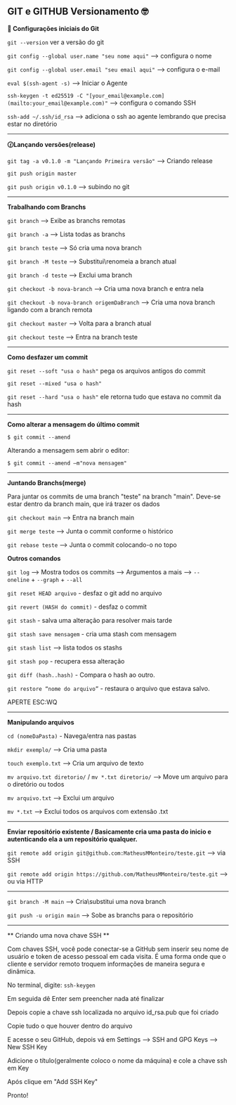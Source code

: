 
## GIT e GITHUB Versionamento 🤓 

**🧭 Configurações iniciais do Git**


`git --version` ver a versão do git

`git config --global user.name "seu nome aqui"` —> configura o nome

`git config --global user.email "seu email aqui"` —> configura o e-mail

`eval $(ssh-agent -s)` —> Iniciar o Agente

`ssh-keygen -t ed25519 -C "[your_email@example.com](mailto:your_email@example.com)"` —> configura o comando SSH

`ssh-add ~/.ssh/id_rsa` —> adiciona o ssh ao agente lembrando que precisa estar no diretório 

---

**🕜Lançando versões(release)**


`git tag -a v0.1.0 -m "Lançando Primeira versão"` --> Criando release

`git push origin master`

`git push origin v0.1.0` --> subindo no git

---

**Trabalhando com Branchs**


`git branch` --> Exibe as branchs remotas

`git branch -a` --> Lista todas as branchs

`git branch teste` --> Só cria uma nova branch

`git branch -M teste` --> Substitui\renomeia a branch atual

`git branch -d teste` --> Exclui uma branch

`git checkout -b nova-branch` --> Cria uma nova branch e entra nela

`git checkout -b nova-branch origemDaBranch` --> Cria uma nova branch ligando com a branch remota

`git checkout master` --> Volta para a branch atual

`git checkout teste` --> Entra na branch teste

---

**Como desfazer um commit**

`git reset --soft "usa o hash"`  pega os arquivos antigos do commit

`git reset --mixed "usa o hash"`  

`git reset --hard "usa o hash"` ele retorna tudo que estava no commit da hash

---

**Como alterar a mensagem do último commit**

`$ git commit --amend`

Alterando a mensagem sem abrir o editor:

`$ git commit --amend –m"nova mensagem"`

---

**Juntando Branchs(merge)**

Para juntar os commits de uma branch "teste" na branch "main". Deve-se estar dentro da branch main, que irá trazer os dados

`git checkout main` --> Entra na branch main

`git merge teste` --> Junta o commit conforme o histórico

`git rebase teste` --> Junta o commit colocando-o no topo

**Outros comandos**

`git log` --> Mostra todos os commits --> Argumentos a mais --> `--oneline` + `--graph` + `--all`

`git reset HEAD arquivo` - desfaz o git add no arquivo

`git revert (HASH do commit)` - desfaz o commit

`git stash` - salva uma alteração para resolver mais tarde

`git stash save mensagem` - cria uma stash com mensagem

`git stash list` --> lista todos os stashs

`git stash pop` - recupera essa alteração

`git diff (hash..hash)` - Compara o hash ao outro.

`git restore “nome do arquivo”`  - restaura o arquivo que estava salvo.

APERTE ESC:WQ

---

**Manipulando arquivos**

`cd (nomeDaPasta)` - Navega/entra nas pastas

`mkdir exemplo/` --> Cria uma pasta

`touch exemplo.txt` --> Cria um arquivo de texto

`mv arquivo.txt diretorio/` / `mv *.txt diretorio/` --> Move um arquivo para o diretório ou todos

`mv arquivo.txt` --> Exclui um arquivo

`mv *.txt` --> Exclui todos os arquivos com extensão .txt

---

**Enviar repositório existente / Basicamente cria uma pasta do inicio e autenticando ela a um repositório qualquer.** 

`git remote add origin git@github.com:MatheusMMonteiro/teste.git` --> via SSH

`git remote add origin https://github.com/MatheusMMonteiro/teste.git` -->  ou via HTTP

---

`git branch -M main` --> Cria\substitui uma nova branch

`git push -u origin main` --> Sobe as branchs para o repositório

---

** Criando uma nova chave SSH **

Com chaves SSH, você pode conectar-se a GitHub sem inserir seu nome de usuário e token de acesso pessoal em cada visita. É uma forma onde que o cliente e servidor remoto troquem informações de maneira segura e dinâmica.

No terminal, digite: `ssh-keygen`

Em seguida dê Enter sem preencher nada até finalizar

Depois copie a chave ssh localizada no arquivo id_rsa.pub que foi criado

Copie tudo o que houver dentro do arquivo

E acesse o seu GitHub, depois vá em Settings --> SSH and GPG Keys --> New SSH Key

Adicione o título(geralmente coloco o nome da máquina) e cole a chave ssh em Key

Após clique em "Add SSH Key"

Pronto!
